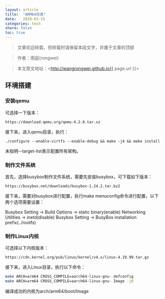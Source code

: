 ```yaml
---
layout: article
title:  "ARM64仿真"
date:   2020-03-15
categories: tech
share: false
toc: true
---
```


> 文章欢迎转载，但转载时请保留本段文字，并置于文章的顶部

> 作者：雨庭(rongwei)

> 本文原文地址：<http://wangrongwei.github.io{{ page.url }}>

## 环境搭建

### 安装qemu

可选择一下版本：

```
https://download.qemu.org/qemu-4.2.0.tar.xz
```

接下来，进入qemu目录，执行：

```
./configure --enable-virtfs --enable-debug && make -j4 && make install
```

未指明--target-list表示配置所有架构。


### 制作文件系统

首先，选择busybox制作文件系统，需要先安装busybox，可下载如下版本：

```
https://busybox.net/downloads/busybox-1.24.2.tar.bz2
```

接下来，需要对busybox进行配置，执行make menuconfig命令进行配置，以下两个选项需要设置：

Busybox Setting -> Build Options -> static binary(enable)
Networking Utilities -> inetd(disable)
Busybox Setting -> BusyBox installation prefix(../rootfs)

### 制作Linux内核

可选择以下内核版本：

```
https://cdn.kernel.org/pub/linux/kernel/v4.x/linux-4.19.99.tar.gz
```

接下来，进入Linux目录，执行以下命令：

```bash
make ARCH=arm64 CROSS_COMPILE=aarch64-linux-gnu- defconfig
make ARCH=arm64 CROSS_COMPILE=aarch64-linux-gnu- Image -j8
```

编译成功的内核为arch/arm64/boot/Image

